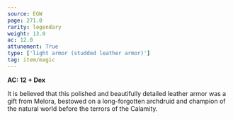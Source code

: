 ```yaml
---
source: EGW
page: 271.0
rarity: legendary
weight: 13.0
ac: 12.0
attunement: True
type: ['light armor (studded leather armor)']
tag: item/magic
---
```


**AC: 12 + Dex**

It is believed that this polished and beautifully detailed leather armor was a gift from Melora, bestowed on a long-forgotten archdruid and champion of the natural world before the terrors of the Calamity.


